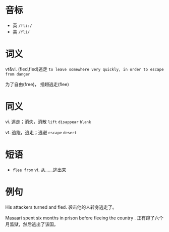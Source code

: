# 音标

- 英 `/fliː/`
- 美 `/fli/`

# 词义

vt&vi. (fled,fled)逃走
`to leave somewhere very quickly, in order to escape from danger`



为了自由(free)， 插翅逃走(flee)

# 同义

vi. 逃走；消失，消散
`lift` `disappear` `blank`

vt. 逃跑，逃走；逃避
`escape` `desert`

# 短语

- `flee from` vt. 从……逃出来

# 例句

His attackers turned and fled.
袭击他的人转身逃走了。

Masaari spent six months in prison before fleeing the country .
正有蹲了六个月监狱，然后逃出了该国。


